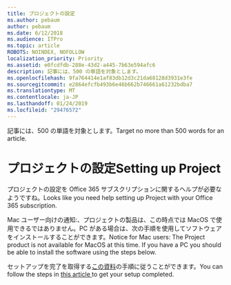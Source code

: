 ```yaml
---
title: プロジェクトの設定
ms.author: pebaum
author: pebaum
ms.date: 6/12/2018
ms.audience: ITPro
ms.topic: article
ROBOTS: NOINDEX, NOFOLLOW
localization_priority: Priority
ms.assetid: e0fcdfdb-288e-43d2-a445-7b63e594afc6
description: 記事には、500 の単語を対象とします。
ms.openlocfilehash: 9fa764414e1af83db12d3c21da68128d3931e3fe
ms.sourcegitcommit: e2864efcfb493b6e46b662b746661a61232bdba7
ms.translationtype: MT
ms.contentlocale: ja-JP
ms.lasthandoff: 01/24/2019
ms.locfileid: "29476572"
---
```

<span data-ttu-id="8c598-103">記事には、500 の単語を対象とします。</span><span class="sxs-lookup"><span data-stu-id="8c598-103">Target no more than 500 words for an article.</span></span>
  
# <a name="setting-up-project"></a><span data-ttu-id="8c598-104">プロジェクトの設定</span><span class="sxs-lookup"><span data-stu-id="8c598-104">Setting up Project</span></span>

<span data-ttu-id="8c598-105">プロジェクトの設定を Office 365 サブスクリプションに関するヘルプが必要なようですね。</span><span class="sxs-lookup"><span data-stu-id="8c598-105">Looks like you need help setting up Project with your Office 365 subscription.</span></span>
  
<span data-ttu-id="8c598-p101">Mac ユーザー向けの通知:、プロジェクトの製品は、この時点では MacOS で使用できるではありません。PC がある場合は、次の手順を使用してソフトウェアをインストールすることができます。</span><span class="sxs-lookup"><span data-stu-id="8c598-p101">Notice for Mac users: The Project product is not available for MacOS at this time. If you have a PC you should be able to install the software using the steps below.</span></span>
  
<span data-ttu-id="8c598-108">セットアップを完了を取得する[この資料](https://support.office.com/article/https://support.office.com/article/7059249b-d9fe-4d61-ab96-5c5bf435f281.aspx)の手順に従うことができます。</span><span class="sxs-lookup"><span data-stu-id="8c598-108">You can follow the steps in [this article ](https://support.office.com/article/https://support.office.com/article/7059249b-d9fe-4d61-ab96-5c5bf435f281.aspx)to get your setup completed.</span></span>
  


